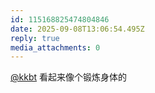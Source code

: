 ```yaml
---
id: 115168825474804846
date: 2025-09-08T13:06:54.495Z
reply: true
media_attachments: 0
---
```


[@kkbt](https://hello.2heng.xin/@kkbt) 看起来像个锻炼身体的

